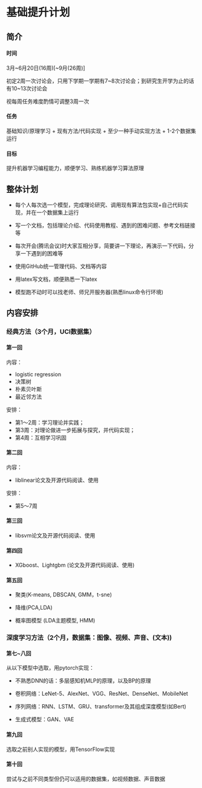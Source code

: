# 基础提升计划



## 简介

#### 时间

 3月~6月20日(16周)[~9月(26周)]

初定2周一次讨论会，只用下学期一学期有7~8次讨论会；到研究生开学为止的话有10~13次讨论会

视每周任务难度酌情可调整3周一次

#### 任务

基础知识/原理学习 + 现有方法/代码实现 + 至少一种手动实现方法 + 1-2个数据集运行

#### 目标

提升机器学习编程能力，顺便学习、熟练机器学习算法原理



## 整体计划

- 每个人每次选一个模型，完成理论研究、调用现有算法包实现+自己代码实现，并在一个数据集上运行
- 写一个文档，包括理论介绍、代码使用教程、遇到的困难问题、参考文档链接等

- 每次开会(腾讯会议)时大家互相分享，简要讲一下理论，再演示一下代码，分享一下遇到的困难等

- 使用GitHub统一管理代码、文档等内容

- 用latex写文档，顺便熟悉一下latex

- 模型跑不动时可以找老师、师兄开服务器(熟悉linux命令行环境)

  

## 内容安排

### 经典方法（3个月，UCI数据集）

#### 第一回

内容：

- logistic regression
- 决策树
- 朴素贝叶斯
- 最近邻方法

安排：

- 第1～2周：学习理论并实践；
- 第3周：对理论做进一步拓展与探究，并代码实现；
- 第4周：互相学习巩固



#### 第二回

内容：

- liblinear论文及开源代码阅读、使用 

安排：

- 第5～7周

#### 第三回

- libsvm论文及开源代码阅读、使用

#### 第四回 

- XGboost、Lightgbm (论文及开源代码阅读、使用)

#### 第五回

- 聚类(K-means, DBSCAN, GMM，t-sne)

- 降维(PCA,LDA)

- 概率图模型 (LDA主题模型, HMM)





### 深度学习方法（2个月，数据集：图像、视频、声音、(文本))

#### 第七~八回

从以下模型中选取，用pytorch实现：

- 不熟悉DNN的话：多层感知机MLP的原理，以及BP的原理

- 卷积网络：LeNet-5、AlexNet、VGG、ResNet、DenseNet、MobileNet

- 序列网络：RNN、LSTM、GRU、transformer及其组成深度模型(如Bert)

- 生成式模型：GAN、VAE

#### 第九回

选取之前别人实现的模型，用TensorFlow实现

#### 第十回

尝试与之前不同类型但仍可以适用的数据集，如视频数据、声音数据
